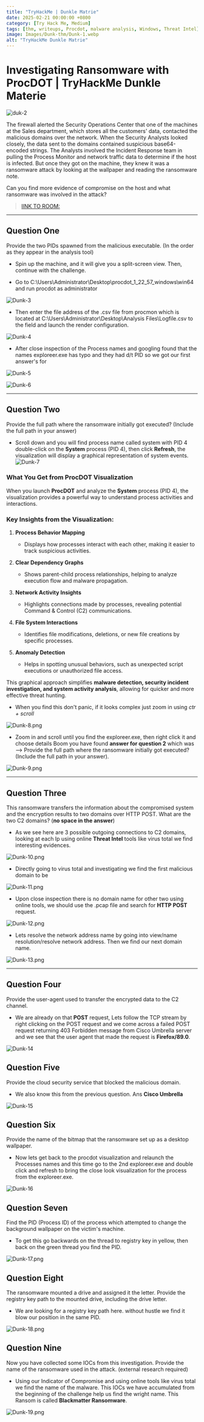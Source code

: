 ```yaml
---
title: "TryHackMe | Dunkle Matrie"
date: 2025-02-21 00:00:00 +0800
category: [Try Hack Me, Medium]
tags: [thm, writeups, Procdot, malware analysis, Windows, Threat Intel]
image: Images/Dunk-thm/Dunk-1.webp
alt: "TryHackMe Dunkle Matrie"
---
```


# Investigating Ransomware with ProcDOT | TryHackMe Dunkle Materie

![duk-2](Images/Dunk-thm/Dunk-2.png)


The firewall alerted the Security Operations Center that one of the machines at the Sales department, which stores all the customers' data, contacted the malicious domains over the network. When the Security Analysts looked closely, the data sent to the domains contained suspicious base64-encoded strings. The Analysts involved the Incident Response team in pulling the Process Monitor and network traffic data to determine if the host is infected. But once they got on the machine, they knew it was a ransomware attack by looking at the wallpaper and reading the ransomware note.

Can you find more evidence of compromise on the host and what ransomware was involved in the attack?
>[lINK TO ROOM:](https://tryhackme.com/r/room/dunklematerieptxc9)
--- 

## Question One

Provide the two PIDs spawned from the malicious executable. (In the order as they appear in the analysis tool)


- Spin up the machine, and it will give you a split-screen view. Then, continue with the challenge.

- Go to C:\Users\Administrator\Desktop\procdot_1_22_57_windows\win64 and run procdot as administrator

![Dunk-3](Images/Dunk-thm/Dunk-3.png)

- Then enter the file address of the .csv file from procmon which is located at C:\Users\Administrator\Desktop\Analysis Files\Logfile.csv to the field and launch the render configuration.

![Dunk-4](Images/Dunk-thm/Dunk-4.png)

- After close inspection of the Process names and googling found that the names exploreer.exe has typo and they had d/t PID so we got our first answer's for 


![Dunk-5](Images/Dunk-thm/Dunk-5.png)


![Dunk-6](Images/Dunk-thm/Dunk-6.png)


--- 

## Question Two

Provide the full path where the ransomware initially got executed? (Include the full path in your answer)

- Scroll down and you will find process name called system with PID 4 double-click on the **System** process (PID 4), then click **Refresh**, the visualization will display a graphical representation of system events.
![Dunk-7](Images/Dunk-thm/Dunk-7.png)

### What You Get from ProcDOT Visualization

When you launch **ProcDOT** and analyze the **System** process (PID 4), the visualization provides a powerful way to understand process activities and interactions.

### Key Insights from the Visualization:

1. **Process Behavior Mapping**  
   - Displays how processes interact with each other, making it easier to track suspicious activities.  

2. **Clear Dependency Graphs**  
   - Shows parent-child process relationships, helping to analyze execution flow and malware propagation.  

3. **Network Activity Insights**  
   - Highlights connections made by processes, revealing potential Command & Control (C2) communications.  

4. **File System Interactions**  
   - Identifies file modifications, deletions, or new file creations by specific processes.  

5. **Anomaly Detection**  
   - Helps in spotting unusual behaviors, such as unexpected script executions or unauthorized file access.  

This graphical approach simplifies **malware detection, security incident investigation, and system activity analysis**, allowing for quicker and more effective threat hunting.

- When you find this don't panic, if it looks complex just zoom in using *ctr + scroll*

![Dunk-8.png](Images/Dunk-thm/Dunk-8.png)

 - Zoom in and scroll until you find the exploreer.exe, then right click it and choose details Boom you have found **answer for question 2** which was --> Provide the full path where the ransomware initially got executed? (Include the full path in your answer).

![Dunk-9.png](Images/Dunk-thm/Dunk-9.png)

--- 

## Question Three

This ransomware transfers the information about the compromised system and the encryption results to two domains over HTTP POST. What are the two C2 domains? (**no space in the answer**)

- As we see here are 3 possible outgoing connections to C2 domains, looking at each Ip using online **Threat Intel**  tools like virus total we find  interesting evidences. 

![Dunk-10.png](Images/Dunk-thm/Dunk-10.png)

- Directly going to virus total and investigating we find the first malicious domain to be 

![Dunk-11.png](Images/Dunk-thm/Dunk-11.png)

- Upon close inspection there is no domain name for other two using online tools, we should use the .pcap file and search for **HTTP POST** request.


![Dunk-12.png](Images/Dunk-thm/Dunk-12.png)

- Lets resolve the network address name by going into view/name resolution/resolve network address. Then we find our next domain name.

![Dunk-13.png](Images/Dunk-thm/Dunk-13.png)

--- 
## Question Four

Provide the user-agent used to transfer the encrypted data to the C2 channel.

- We are already on that **POST** request, Lets follow the TCP stream by right clicking on the POST request and we come across a failed POST request returning 403 Forbidden message from Cisco Umbrella server and we see that the user agent that made the request is **Firefox/89.0**.

![Dunk-14](Images/Dunk-thm/Dunk-14.png)
## Question Five

Provide the cloud security service that blocked the malicious domain.
- We also know this from the previous question. Ans **Cisco Umbrella**

![Dunk-15](Images/Dunk-thm/Dunk-15.png)
## Question Six

Provide the name of the bitmap that the ransomware set up as a desktop wallpaper.

- Now lets get back to the procdot visualization and relaunch the Processes names and this time go to the 2nd exploreer.exe and double click and refresh to bring the close look visualization for the process from the exploreer.exe.

![Dunk-16](Images/Dunk-thm/Dunk-16.png)
## Question Seven

Find the PID (Process ID) of the process which attempted to change the background wallpaper on the victim's machine.

- To get this go backwards on the thread to registry key in yellow, then back on the green thread you find the PID.

![Dunk-17.png](Images/Dunk-thm/Dunk-17.png)
## Question Eight

The ransomware mounted a drive and assigned it the letter. Provide the registry key path to the mounted drive, including the drive letter.

- We are looking for a registry key path here. without hustle we find it blow our position in the same PID.

![Dunk-18.png](Images/Dunk-thm/Dunk-18.png)
## Question Nine

Now you have collected some IOCs from this investigation. Provide the name of the ransomware used in the attack. (external research required)

- Using our Indicator of Compromise and using online tools like virus total we find the name of the malware. This IOCs we have accumulated from the beginning of the challenge help us find the wright name. This Ransom is called **Blackmatter Ransomware**.

![Dunk-19.png](Images/Dunk-thm/Dunk-19.png)
